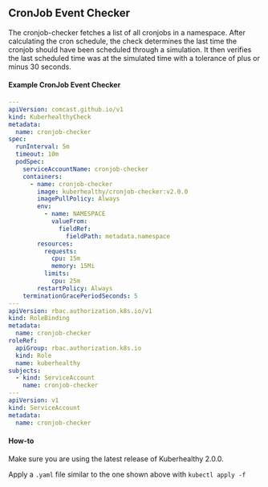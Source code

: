 ## CronJob Event Checker

The cronjob-checker fetches a list of all cronjobs in a namespace. After calculating the cron schedule, the check determines the last time the cronjob should have been scheduled through a simulation. It then verifies the last scheduled time was at the simulated time with a tolerance of plus or minus 30 seconds.

#### Example CronJob Event Checker

```yaml
---
apiVersion: comcast.github.io/v1
kind: KuberhealthyCheck
metadata:
  name: cronjob-checker
spec:
  runInterval: 5m
  timeout: 10m
  podSpec:
    serviceAccountName: cronjob-checker
    containers:
      - name: cronjob-checker
        image: kuberhealthy/cronjob-checker:v2.0.0
        imagePullPolicy: Always
        env:
          - name: NAMESPACE
            valueFrom:
              fieldRef:
                fieldPath: metadata.namespace
        resources:
          requests:
            cpu: 15m
            memory: 15Mi
          limits:
            cpu: 25m
        restartPolicy: Always
    terminationGracePeriodSeconds: 5
---
apiVersion: rbac.authorization.k8s.io/v1
kind: RoleBinding
metadata:
  name: cronjob-checker
roleRef:
  apiGroup: rbac.authorization.k8s.io
  kind: Role
  name: kuberhealthy
subjects:
  - kind: ServiceAccount
    name: cronjob-checker
---
apiVersion: v1
kind: ServiceAccount
metadata:
  name: cronjob-checker
```

#### How-to

Make sure you are using the latest release of Kuberhealthy 2.0.0.

Apply a `.yaml` file similar to the one shown above with `kubectl apply -f`
